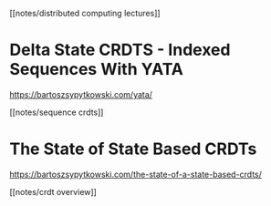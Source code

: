 [[notes/distributed computing lectures]]

# Delta State CRDTS - Indexed Sequences With YATA

https://bartoszsypytkowski.com/yata/

[[notes/sequence crdts]]

# The State of State Based CRDTs

https://bartoszsypytkowski.com/the-state-of-a-state-based-crdts/

[[notes/crdt overview]]